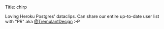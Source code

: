 Title: chirp

Loving Heroku Postgres' dataclips. Can share our entire up-to-date user list with "PR" aka <a href="http://twitter.com/TremulantDesign">@TremulantDesign</a> :-P
